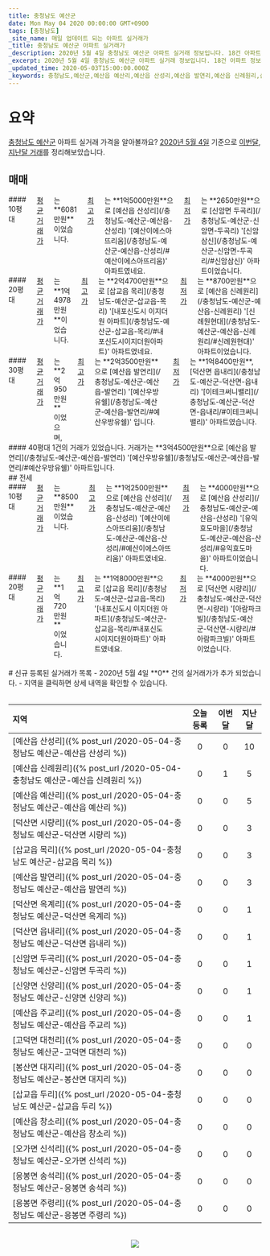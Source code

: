 ```yaml
---
title: 충청남도 예산군
date: Mon May 04 2020 00:00:00 GMT+0900
tags: [충청남도]
_site_name: 매일 업데이트 되는 아파트 실거래가
_title: 충청남도 예산군 아파트 실거래가
_description: 2020년 5월 4일 충청남도 예산군 아파트 실거래 정보입니다. 18건 아파트 정보가 있습니다.
_excerpt: 2020년 5월 4일 충청남도 예산군 아파트 실거래 정보입니다. 18건 아파트 정보가 있습니다.
_updated_time: 2020-05-03T15:00:00.000Z
_keywords: 충청남도,예산군,예산읍 예산리,예산읍 산성리,예산읍 발연리,예산읍 신례원리,삽교읍 두리,삽교읍 목리,덕산면 읍내리,고덕면 대천리,오가면 신석리,응봉면 주령리,예산읍 주교리,예산읍 창소리,덕산면 옥계리,덕산면 시량리,봉산면 대지리,응봉면 송석리,신암면 두곡리,신양면 신양리
---
```



# 요약
<ins>충청남도 예산군</ins> 아파트 실거래 가격을 알아볼까요? <ins>2020년 5월 4일</ins> 기준으로 <ins>이번달, 지난달 거래</ins>를 정리해보았습니다.

## 매매
<div class="container">
<div class="six columns" markdown="1">
#### 10평대
<ins>평균 거래가</ins>는 **6081만원**이었습니다. <ins>최고가</ins>는 **1억5000만원**으로 [예산읍 산성리](/충청남도-예산군-예산읍-산성리) '[예산이에스아뜨리움](/충청남도-예산군-예산읍-산성리/#예산이에스아뜨리움)' 아파트였네요. <ins>최저가</ins>는 **2650만원**으로 [신암면 두곡리](/충청남도-예산군-신암면-두곡리) '[신암삼신](/충청남도-예산군-신암면-두곡리/#신암삼신)' 아파트이었습니다.
</div>
<div class="six columns" markdown="1">
#### 20평대
<ins>평균 거래가</ins>는 **1억4978만원**이었습니다. <ins>최고가</ins>는 **2억4700만원**으로 [삽교읍 목리](/충청남도-예산군-삽교읍-목리) '[내포신도시 이지더원 아파트](/충청남도-예산군-삽교읍-목리/#내포신도시이지더원아파트)' 아파트였네요. <ins>최저가</ins>는 **8700만원**으로 [예산읍 신례원리](/충청남도-예산군-예산읍-신례원리) '[신례원현대](/충청남도-예산군-예산읍-신례원리/#신례원현대)' 아파트이었습니다.
</div>
</div>
<div class="container">
<div class="six columns" markdown="1">
#### 30평대
<ins>평균 거래가</ins>는 **2억950만원**이었으며, <ins>최고가</ins>는 **2억3500만원**으로 [예산읍 발연리](/충청남도-예산군-예산읍-발연리) '[예산우방유쉘](/충청남도-예산군-예산읍-발연리/#예산우방유쉘)' 입니다. <ins>최저가</ins>는 **1억8400만원**, [덕산면 읍내리](/충청남도-예산군-덕산면-읍내리) '[이테크써니밸리](/충청남도-예산군-덕산면-읍내리/#이테크써니밸리)' 아파트였습니다.
</div>
<div class="six columns" markdown="1">
#### 40평대
1건의 거래가 있었습니다. 거래가는 **3억4500만원**으로 [예산읍 발연리](/충청남도-예산군-예산읍-발연리) '[예산우방유쉘](/충청남도-예산군-예산읍-발연리/#예산우방유쉘)' 아파트입니다.
</div>
</div>
## 전세
<div class="container">
<div class="six columns" markdown="1">
#### 10평대
<ins>평균 거래가</ins>는 **8500만원**이었습니다. <ins>최고가</ins>는 **1억2500만원**으로 [예산읍 산성리](/충청남도-예산군-예산읍-산성리) '[예산이에스아뜨리움](/충청남도-예산군-예산읍-산성리/#예산이에스아뜨리움)' 아파트였네요. <ins>최저가</ins>는 **4000만원**으로 [예산읍 산성리](/충청남도-예산군-예산읍-산성리) '[유익효도마을](/충청남도-예산군-예산읍-산성리/#유익효도마을)' 아파트이었습니다.
</div>
<div class="six columns" markdown="1">
#### 20평대
<ins>평균 거래가</ins>는 **1억720만원**이었습니다. <ins>최고가</ins>는 **1억8000만원**으로 [삽교읍 목리](/충청남도-예산군-삽교읍-목리) '[내포신도시 이지더원 아파트](/충청남도-예산군-삽교읍-목리/#내포신도시이지더원아파트)' 아파트였네요. <ins>최저가</ins>는 **4000만원**으로 [덕산면 시량리](/충청남도-예산군-덕산면-시량리) '[아람파크빌](/충청남도-예산군-덕산면-시량리/#아람파크빌)' 아파트이었습니다.
</div>
</div>


<br>
# 신규 등록된 실거래가 목록
- 2020년 5월 4일 **0** 건의 실거래가가 추가 되었습니다.
- 지역을 클릭하면 상세 내역을 확인할 수 있습니다.
<br><br>

| 지역 | 오늘 등록 | 이번달 | 지난달 |
|:---|:---:|:---:|:---:|
| [예산읍 산성리]({% post_url /2020-05-04-충청남도 예산군-예산읍 산성리 %}) | 0 | 0 | 10|
| [예산읍 신례원리]({% post_url /2020-05-04-충청남도 예산군-예산읍 신례원리 %}) | 0 | 1 | 5|
| [예산읍 예산리]({% post_url /2020-05-04-충청남도 예산군-예산읍 예산리 %}) | 0 | 0 | 5|
| [덕산면 시량리]({% post_url /2020-05-04-충청남도 예산군-덕산면 시량리 %}) | 0 | 0 | 3|
| [삽교읍 목리]({% post_url /2020-05-04-충청남도 예산군-삽교읍 목리 %}) | 0 | 0 | 3|
| [예산읍 발연리]({% post_url /2020-05-04-충청남도 예산군-예산읍 발연리 %}) | 0 | 0 | 3|
| [덕산면 옥계리]({% post_url /2020-05-04-충청남도 예산군-덕산면 옥계리 %}) | 0 | 0 | 1|
| [덕산면 읍내리]({% post_url /2020-05-04-충청남도 예산군-덕산면 읍내리 %}) | 0 | 0 | 1|
| [신암면 두곡리]({% post_url /2020-05-04-충청남도 예산군-신암면 두곡리 %}) | 0 | 0 | 1|
| [신양면 신양리]({% post_url /2020-05-04-충청남도 예산군-신양면 신양리 %}) | 0 | 0 | 1|
| [예산읍 주교리]({% post_url /2020-05-04-충청남도 예산군-예산읍 주교리 %}) | 0 | 0 | 1|
| [고덕면 대천리]({% post_url /2020-05-04-충청남도 예산군-고덕면 대천리 %}) | 0 | 0 | 0|
| [봉산면 대지리]({% post_url /2020-05-04-충청남도 예산군-봉산면 대지리 %}) | 0 | 0 | 0|
| [삽교읍 두리]({% post_url /2020-05-04-충청남도 예산군-삽교읍 두리 %}) | 0 | 0 | 0|
| [예산읍 창소리]({% post_url /2020-05-04-충청남도 예산군-예산읍 창소리 %}) | 0 | 0 | 0|
| [오가면 신석리]({% post_url /2020-05-04-충청남도 예산군-오가면 신석리 %}) | 0 | 0 | 0|
| [응봉면 송석리]({% post_url /2020-05-04-충청남도 예산군-응봉면 송석리 %}) | 0 | 0 | 0|
| [응봉면 주령리]({% post_url /2020-05-04-충청남도 예산군-응봉면 주령리 %}) | 0 | 0 | 0|

<p align="center"><br><img src="https://via.placeholder.com/700x120"><br></p>
